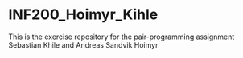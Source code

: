 # INF200_Hoimyr_Kihle

This is the exercise repository for the 
pair-programming assignment
Sebastian Khile and Andreas Sandvik Hoimyr
